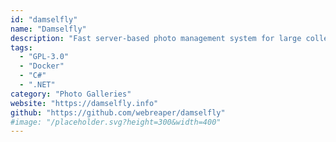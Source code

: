 ```yaml
---
id: "damselfly"
name: "Damselfly"
description: "Fast server-based photo management system for large collections of images. Includes face detection, face & object recognition, powerful search, and EXIF Keyword tagging. Runs on Linux, MacOS and Windows."
tags:
  - "GPL-3.0"
  - "Docker"
  - "C#"
  - ".NET"
category: "Photo Galleries"
website: "https://damselfly.info"
github: "https://github.com/webreaper/damselfly"
#image: "/placeholder.svg?height=300&width=400"
---
```


